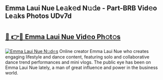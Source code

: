 ## Emma Laui Nue Le𝚊k𝚎d N𝚞𝚍e - Part-BRB Vid𝚎o Le𝚊ks Photos UDv7d

# <h2><a href="http://fb80hnz.evod.top/?m=Emma+Laui+Nue">🔗 👉🔴 Emma Laui Nue Vid𝚎o Ph𝚘t𝚘s</a></h2>

[![Emma Laui Nue N𝚞d𝚎s](https://i.imgur.com/8V9OHl7.gif)](http://fb80hnz.evod.top/?m=Emma+Laui+Nue)
Online creator Emma Laui Nue who creates engaging lifestyle and dance content, featuring solo and collaborative dance trend performances and mini vlogs. The public eye has been on Emma Laui Nue lately, a man of great influence and power in the business world. 
